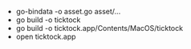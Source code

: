- go-bindata -o asset.go asset/...
- go build -o ticktock
- go build -o ticktock.app/Contents/MacOS/ticktock
- open ticktock.app
